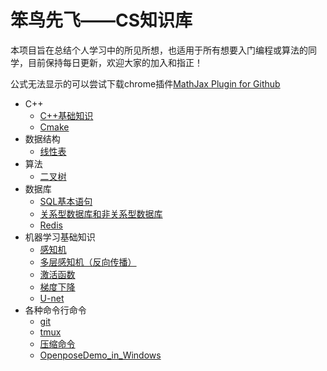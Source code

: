 <!--
 * @Author: your name
 * @Date: 2020-05-03 18:36:27
 * @LastEditTime: 2020-06-19 21:27:00
 * @LastEditors: Please set LastEditors
 * @Description: In User Settings Edit
 * @FilePath: \StupidBirdFliesFirst\README.md
 -->
# 笨鸟先飞——CS知识库
本项目旨在总结个人学习中的所见所想，也适用于所有想要入门编程或算法的同学，目前保持每日更新，欢迎大家的加入和指正！

公式无法显示的可以尝试下载chrome插件[MathJax Plugin for Github](https://chrome.google.com/webstore/detail/mathjax-plugin-for-github/ioemnmodlmafdkllaclgeombjnmnbima/related)
- C++
  - [C++基础知识](https://github.com/wells-wei-wei/StupidBirdFliesFirst/blob/master/C%2B%2BFundamental/C%2B%2BFundamental.md)
  - [Cmake](https://github.com/wells-wei-wei/StupidBirdFliesFirst/blob/master/C%2B%2BFundamental/cmake.md)
- 数据结构
  - [线性表](https://github.com/wells-wei-wei/StupidBirdFliesFirst/blob/master/DataStructure/DataStructure.md)
- 算法
  - [二叉树](https://github.com/wells-wei-wei/StupidBirdFliesFirst/blob/master/Algorithm/BinaryTree.md)
- 数据库
  - [SQL基本语句](https://github.com/wells-wei-wei/StupidBirdFliesFirst/blob/master/DataBase/SQL.md)
  - [关系型数据库和非关系型数据库](https://github.com/wells-wei-wei/StupidBirdFliesFirst/blob/master/DataBase/SQLAndNoSQL.md)
  - [Redis](https://github.com/wells-wei-wei/StupidBirdFliesFirst/blob/master/DataBase/Redis.md)
- 机器学习基础知识
  - [感知机](https://github.com/wells-wei-wei/StupidBirdFliesFirst/blob/master/MachineLearning/DeepLearning/Perceptron.pdf)
  - [多层感知机（反向传播）](https://github.com/wells-wei-wei/StupidBirdFliesFirst/blob/master/MachineLearning/DeepLearning/BP.pdf)
  - [激活函数](https://github.com/wells-wei-wei/StupidBirdFliesFirst/blob/master/MachineLearning/ActivationFunction/ActivationFunction.md)
  - [梯度下降](https://github.com/wells-wei-wei/StupidBirdFliesFirst/blob/master/MachineLearning/DeepLearning/GD.pdf)
  - [U-net](https://github.com/wells-wei-wei/StupidBirdFliesFirst/blob/master/MachineLearning/DeepLearning/U-net/U-net.md)
- 各种命令行命令
  - [git](https://github.com/wells-wei-wei/StupidBirdFliesFirst/blob/master/Command/git.md)
  - [tmux](https://github.com/wells-wei-wei/StupidBirdFliesFirst/blob/master/Command/tmux.md)
  - [压缩命令](https://github.com/wells-wei-wei/StupidBirdFliesFirst/blob/master/Command/tarzip.md)
  - [OpenposeDemo_in_Windows](https://github.com/wells-wei-wei/StupidBirdFliesFirst/blob/master/Command/openposedemo_win.md)
<!--
![C++fundamental](C++fundamental.jpg)
![cs-fundamental](cs-fundamental.jpg)
![project-fundamental](project-fundamental.jpg)
 -->
